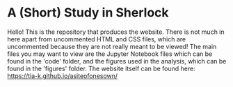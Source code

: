 # A (Short) Study in Sherlock
Hello! This is the repository that produces the website. There is not much in here apart from uncommented HTML and CSS files, which are uncommented because they are not really meant to be viewed! The main files you may want to view are the Jupyter Notebook files which can be found in the 'code' folder, and the figures used in the analysis, which can be found in the 'figures' folder. The website itself can be found here: https://tia-k.github.io/asiteofonesown/
